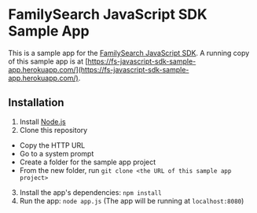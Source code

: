 # FamilySearch JavaScript SDK Sample App

This is a sample app for the [FamilySearch JavaScript SDK](https://github.com/FamilySearch/familysearch-javascript-sdk). A running copy of this sample app is at [https://fs-javascript-sdk-sample-app.herokuapp.com/](https://fs-javascript-sdk-sample-app.herokuapp.com/).

## Installation

1. Install [Node.js](https://nodejs.org/en/)
2. Clone this repository
  * Copy the HTTP URL 
  * Go to a system prompt
  * Create a folder for the sample app project
  * From the new folder, run `git clone <the URL of this sample app project>` 
3. Install the app's dependencies: `npm install`
4. Run the app: `node app.js`  (The app will be running at `localhost:8080`)

